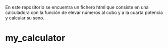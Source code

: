 En este repositorio se encuentra un fichero html que consiste en una calculadora con la función de elevar números al cubo y a la cuarta potencia y calcular su seno.
# my_calculator
